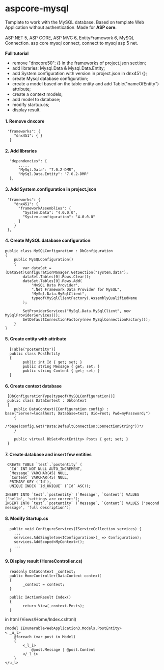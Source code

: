 # aspcore-mysql
Template to work with the MySQL database. Based on template Web Application without authentication. Made for **ASP core**.
<br>
<br>ASP.NET 5, ASP CORE, ASP MVC 6, EntityFramework 6, MySQL Connection. asp core mysql connect, connect to mysql asp 5 net.
<br>
<br>**Full tutorial**
<br>
* remove "dnxcore50": {} in the frameworks of project.json section;
* add libraries: Mysql.Data & Mysql.Data.Entity;
* add System.configuration with version in project.json in dnx451 {};
* create Mysql database configuration;
* create a model based on the table entity and add Table("nameOfEntity") attribute;
* create a context models;
* add model to database;
* modify startup.cs;
* display result.



#### 1. Remove dnxcore
     "frameworks": {
        "dnx451": { }
      }

#### 2. Add libraries 
      "dependencies": {
          .....
          "MySql.Data": "7.0.2-DMR",
          "MySql.Data.Entity": "7.0.2-DMR"
      },
#### 3. Add System.configuration in project.json
     "frameworks": {
        "dnx451": {
          "frameworkAssemblies": {
            "System.Data": "4.0.0.0",
            "System.configuration": "4.0.0.0"
          }
        }
     },
     
#### 4. Create MySQL database configuration 
    public class MySQLConfiguration : DbConfiguration
    {
    	public MySQLConfiguration()
    	{
    		var dataSet = (DataSet)ConfigurationManager.GetSection("system.data");
    		dataSet.Tables[0].Rows.Clear();
    		dataSet.Tables[0].Rows.Add(
    			"MySQL Data Provider",
    			".Net Framework Data Provider for MySQL",
    			"MySql.Data.MySqlClient",
    			typeof(MySqlClientFactory).AssemblyQualifiedName
    		);
    
    		SetProviderServices("MySql.Data.MySqlClient", new MySqlProviderServices());
    		SetDefaultConnectionFactory(new MySqlConnectionFactory());
    	}
    }

#### 5. Create entity with attribute
      [Table("postentity")]
      public class PostEntity
      {
        	public int Id { get; set; }
        	public string Message { get; set; }
        	public string Content { get; set; }
      }

#### 6. Create context database 
     [DbConfigurationType(typeof(MySQLConfiguration))]
     public class DataContext : DbContext 
     {
    	public DataContext(IConfiguration config) : base("Server=localhost; Database=test; Uid=root; Pwd=myPassword;")
    	{
    		/*base(config.Get("Data:DefaultConnection:ConnectionString"))*/
    	}
    
    	public virtual DbSet<PostEntity> Posts { get; set; }
     }

#### 7. Create database and insert few entities 
     CREATE TABLE `test`.`postentity` (
      `Id` INT NOT NULL AUTO_INCREMENT,
      `Message` VARCHAR(45) NULL,
      `Content` VARCHAR(45) NULL,
      PRIMARY KEY (`Id`),
      UNIQUE INDEX `Id_UNIQUE` (`Id` ASC));
      
    INSERT INTO `test`.`postentity` (`Message`, `Content`) VALUES ('hello', 'settings are correct');
    INSERT INTO `test`.`postentity` (`Message`, `Content`) VALUES ('second message', 'full description');

#### 8. Modify Startup.cs
      public void ConfigureServices(IServiceCollection services) {
        ...
        services.AddSingleton<IConfiguration>(_ => Configuration);
        services.AddScoped<MyContext>();
        ...
      }

#### 9. Display result (HomeController.cs)
      readonly DataContext _context;
      public HomeController(DataContext context)
      {
        	_context = context;
      }
        
      public IActionResult Index()
      {
        	return View(_context.Posts);
      }

in html (Views/Home/Index.cshtml)

    @model IEnumerable<WebApplication3.Models.PostEntity>
    < _u_l>
    	@foreach (var post in Model)
    	{
    		<_l_i>
    			@post.Message | @post.Content
    		</_l_i>
    	}
    </u_l>
